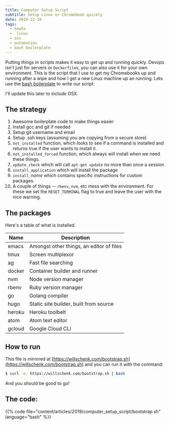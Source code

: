 ```yaml
---
title: Computer Setup Script
subtitle: Setup Linux or Chromebook quickly
date: 2019-12-10
tags:
  - howto
  -  linux
  - osx
  - automation
  - bash boilerplate
---
```


Putting things in scripts makes it easy to get up and running quickly.  Devops isn't just for servers or `Dockerfile`s, you can also use it for your own environment.  This is the script that I use to get my Chromebooks up and running after a wipe and how I get a new Linux machine up an running.  Lets use the [bash boilerplate](https://bash3boilerplate.sh/) to write our script.

I'll update this later to include OSX.

## The strategy

1. Awesome boilerplate code to make things easier
2. Install gcc and git if needed
3. Setup git username and email
3. Setup .ssh keys (assuming you are copying from a secure store)
2. `not_installed` function, which looks to see if a command is installed and returns true if the user wants to install it.
3. `not_installed_forced` function, which always will install when we need these things.
4. `update_check` which will call `apt-get update` no more than once a session
5. `install_application` which will install the package
6. `install_`_name_ which contains specific instructions for custom packages.
7. A couple of things -- `rbenv`, `nvm`, etc mess with the environment.  For these we set the `RESET_TERMINAL` flag to true and leave the user with the nice warning.

## The packages

Here's a table of what is installed.

| Name   | Description |
| ------ | ----------- |
| emacs  | Amongst other things, an editor of files |
| tmux   | Screen multiplexor |
| ag     | Fast file searching |
| docker | Container builder and runner |
| nvm    | Node version manager |
| rbenv  | Ruby version manager |
| go     | Golang compiler |
| hugo   | Static site builder, built from source |
| heroku | Heroku toolbelt |
| atom   | Atom text editor |
| gcloud | Google Cloud CLI | 


## How to run

This file is mirrored at [https://willschenk.com/bootstrap.sh](https://willschenk.com/bootstrap.sh) and you can run it with the command:

```bash
$ curl -o- https://willschenk.com/bootstrap.sh | bash
```

And you should be good to go!

## The code:

{{% code file="content/articles/2019/computer_setup_script/bootstrap.sh" language="bash" %}}

